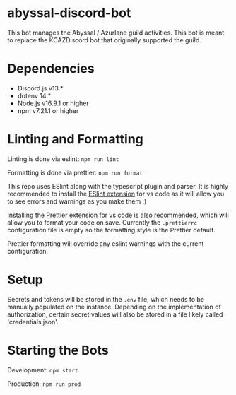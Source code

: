 # abyssal-discord-bot
This bot manages the Abyssal / Azurlane guild activities. This bot is meant to replace the KCAZDiscord bot that originally supported the guild.

# Dependencies
- Discord.js v13.*
- dotenv 14.*
- Node.js v16.9.1 or higher
- npm v7.21.1 or higher

# Linting and Formatting
Linting is done via eslint: `npm run lint`

Formatting is done via prettier: `npm run format`

This repo uses ESlint along with the typescript plugin and parser.
It is highly recommended to install the [ESlint extension](https://marketplace.visualstudio.com/items?itemName=dbaeumer.vscode-eslint) for vs code as it will allow you to see errors and warnings as you make them :)

Installing the [Prettier extension](https://marketplace.visualstudio.com/items?itemName=esbenp.prettier-vscode#review-details) for vs code is also recommended, which will allow you to format your code on save. Currently the `.prettierrc` configuration file is empty so the formatting style is the Prettier default.

Prettier formatting will override any eslint warnings with the current configuration.

# Setup
Secrets and tokens will be stored in the `.env` file, which needs to be manually populated on the instance. Depending on the implementation of authorization, certain secret values will also be stored in a file likely called 'credentials.json'.

# Starting the Bots
Development: `npm start`

Production: `npm run prod`

